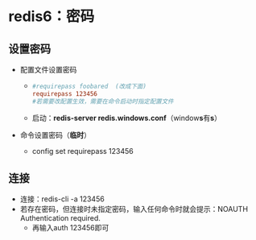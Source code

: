 # redis6：密码



## 设置密码

* 配置文件设置密码

  * ```conf
    #requirepass foobared  (改成下面)
    requirepass 123456
    #若需要改配置生效，需要在命令启动时指定配置文件
    ```

  * 启动：**redis-server redis.windows.conf**（window**s**有**s**）

* 命令设置密码（**临时**）

  * config set requirepass 123456



## 连接

* 连接：redis-cli -a 123456
* 若存在密码，但连接时未指定密码，输入任何命令时就会提示：NOAUTH Authentication required.
  * 再输入auth 123456即可